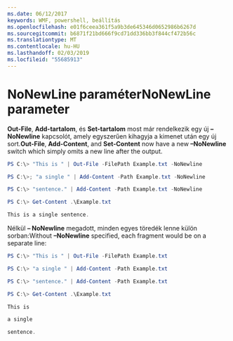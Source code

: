 ```yaml
---
ms.date: 06/12/2017
keywords: WMF, powershell, beállítás
ms.openlocfilehash: e01f6ceea361f5a9b3de645346d0652986b6267d
ms.sourcegitcommit: b6871f21bd666f9cd71dd336bb3f844cf472b56c
ms.translationtype: MT
ms.contentlocale: hu-HU
ms.lasthandoff: 02/03/2019
ms.locfileid: "55685913"
---
```

# <a name="nonewline-parameter"></a><span data-ttu-id="169ee-102">NoNewLine paraméter</span><span class="sxs-lookup"><span data-stu-id="169ee-102">NoNewLine parameter</span></span>
<span data-ttu-id="169ee-103">**Out-File**, **Add-tartalom**, és **Set-tartalom** most már rendelkezik egy új **– NoNewline** kapcsolót, amely egyszerűen kihagyja a kimenet után egy új sort.</span><span class="sxs-lookup"><span data-stu-id="169ee-103">**Out-File**, **Add-Content**, and **Set-Content** now have a new **–NoNewline** switch which simply omits a new line after the output.</span></span>
```powershell
PS C:\> "This is " | Out-File -FilePath Example.txt -NoNewline

PS C:\>; "a single " | Add-Content -Path Example.txt -NoNewline

PS C:\> "sentence." | Add-Content -Path Example.txt -NoNewline

PS C:\> Get-Content .\Example.txt

This is a single sentence.
```
<span data-ttu-id="169ee-104">Nélkül **– NoNewline** megadott, minden egyes töredék lenne külön sorban:</span><span class="sxs-lookup"><span data-stu-id="169ee-104">Without **–NoNewline** specified, each fragment would be on a separate line:</span></span>
```powershell
PS C:\> "This is " | Out-File -FilePath Example.txt

PS C:\> "a single " | Add-Content -Path Example.txt

PS C:\> "sentence." | Add-Content -Path Example.txt

PS C:\> Get-Content .\Example.txt

This is

a single

sentence.
```
